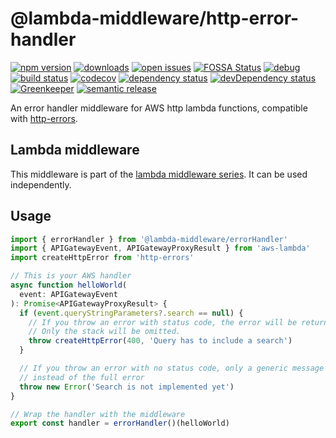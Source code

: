 # @lambda-middleware/http-error-handler

[![npm version](https://badge.fury.io/js/%40lambda-middleware%2Fhttp-error-handler.svg)](https://npmjs.org/package/@lambda-middleware/http-error-handler) [![downloads](https://img.shields.io/npm/dw/%40lambda-middleware%2Fhttp-error-handler.svg)](https://npmjs.org/package/@lambda-middleware/http-error-handler) [![open issues](https://img.shields.io/github/issues-raw/dbartholomae/lambda-middleware.svg)](https://github.com/dbartholomae/lambda-middleware/issues) [![FOSSA Status](https://app.fossa.io/api/projects/git%2Bgithub.com%2Fdbartholomae%2Flambda-middleware.svg?type=shield)](https://app.fossa.io/projects/git%2Bgithub.com%2Fdbartholomae%2Flambda-middleware?ref=badge_shield) [![debug](https://img.shields.io/badge/debug-blue.svg)](https://github.com/visionmedia/debug#readme) [![build status](https://img.shields.io/circleci/project/github/dbartholomae/lambda-middleware/master.svg?style=flat)](https://circleci.com/gh/dbartholomae/workflows/lambda-middleware/tree/master) [![codecov](https://codecov.io/gh/dbartholomae/lambda-middleware/branch/master/graph/badge.svg)](https://codecov.io/gh/dbartholomae/lambda-middleware) [![dependency status](https://david-dm.org/dbartholomae/lambda-middleware.svg?theme=shields.io)](https://david-dm.org/dbartholomae/lambda-middleware) [![devDependency status](https://david-dm.org/dbartholomae/lambda-middleware/dev-status.svg)](https://david-dm.org/dbartholomae/lambda-middleware?type=dev) [![Greenkeeper](https://badges.greenkeeper.io/dbartholomae/lambda-middleware.svg)](https://greenkeeper.io/) [![semantic release](https://img.shields.io/badge/%20%20%F0%9F%93%A6%F0%9F%9A%80-semantic--release-e10079.svg)](https://github.com/semantic-release/semantic-release#badge)

An error handler middleware for AWS http lambda functions, compatible with [http-errors](https://www.npmjs.com/package/http-errors).

## Lambda middleware

This middleware is part of the [lambda middleware series](https://dbartholomae.github.io/lambda-middleware/). It can be used independently.

## Usage

```typescript
import { errorHandler } from '@lambda-middleware/errorHandler'
import { APIGatewayEvent, APIGatewayProxyResult } from 'aws-lambda'
import createHttpError from 'http-errors'

// This is your AWS handler
async function helloWorld(
  event: APIGatewayEvent
): Promise<APIGatewayProxyResult> {
  if (event.queryStringParameters?.search == null) {
    // If you throw an error with status code, the error will be returned as stringified JSON
    // Only the stack will be omitted.
    throw createHttpError(400, 'Query has to include a search')
  }

  // If you throw an error with no status code, only a generic message will be shown to the user
  // instead of the full error
  throw new Error('Search is not implemented yet')
}

// Wrap the handler with the middleware
export const handler = errorHandler()(helloWorld)
```
